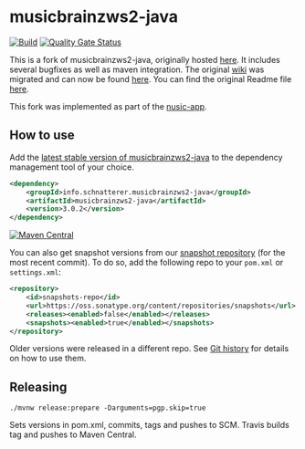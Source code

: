# musicbrainzws2-java
[![Build](https://github.com/schnatterer/musicbrainzws2-java/actions/workflows/main.yaml/badge.svg)](https://github.com/schnatterer/musicbrainzws2-java/actions/workflows/main.yaml)
[![Quality Gate Status](https://sonarcloud.io/api/project_badges/measure?project=info.schnatterer.musicbrainzws2-java%3Amusicbrainzws2-java&metric=alert_status)](https://sonarcloud.io/dashboard?id=info.schnatterer.musicbrainzws2-java%3Amusicbrainzws2-java)

This is a fork of musicbrainzws2-java, originally hosted [here](https://code.google.com/archive/p/musicbrainzws2-java/). It includes several bugfixes as well as maven integration. The original [wiki](https://code.google.com/p/musicbrainzws2-java/w/list) was migrated and can now be found [here](https://github.com/schnatterer/musicbrainzws2-java/wiki).
You can find the original Readme file [here](README.txt).

This fork was implemented as part of the [nusic-app](https://github.com/schnatterer/nusic).



## How to use

Add the [latest stable version of musicbrainzws2-java](https://search.maven.org/search?q=a:musicbrainzws2-java%20AND%20g:info.schnatterer.musicbrainzws2-java) 
to the dependency management tool of your choice.

```XML
<dependency>
    <groupId>info.schnatterer.musicbrainzws2-java</groupId>
    <artifactId>musicbrainzws2-java</artifactId>
    <version>3.0.2</version>
</dependency>
```

[![Maven Central](https://img.shields.io/maven-central/v/info.schnatterer.musicbrainzws2-java/musicbrainzws2-java.svg)](https://search.maven.org/search?q=a:musicbrainzws2-java%20AND%20g:info.schnatterer.musicbrainzws2-java)

You can also get snapshot versions from our [snapshot repository](https://oss.sonatype.org/content/repositories/snapshots/info/schnatterer/musicbrainzws2-java/) 
(for the most recent commit).
To do so, add the following repo to your `pom.xml` or `settings.xml`:

```xml
<repository>
    <id>snapshots-repo</id>
    <url>https://oss.sonatype.org/content/repositories/snapshots</url>
    <releases><enabled>false</enabled></releases>
    <snapshots><enabled>true</enabled></snapshots>
</repository>
```

Older versions were released in a different repo. See [Git history](https://github.com/schnatterer/musicbrainzws2-java/blob/b9bf6d7f8be8df66dfd3d85f7ab6f569475d7c2f/README.md) 
for details on how to use them.

## Releasing

```shell script
./mvnw release:prepare -Darguments=pgp.skip=true
```

Sets versions in pom.xml, commits, tags and pushes to SCM. Travis builds tag and pushes to Maven Central. 
